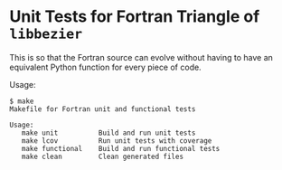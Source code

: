 # Unit Tests for Fortran Triangle of `libbezier`

This is so that the Fortran source can evolve without having to have an
equivalent Python function for every piece of code.

Usage:

```
$ make
Makefile for Fortran unit and functional tests

Usage:
   make unit          Build and run unit tests
   make lcov          Run unit tests with coverage
   make functional    Build and run functional tests
   make clean         Clean generated files

```
